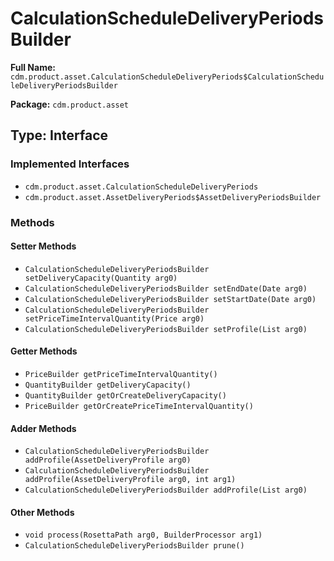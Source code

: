 # CalculationScheduleDeliveryPeriodsBuilder

**Full Name:** `cdm.product.asset.CalculationScheduleDeliveryPeriods$CalculationScheduleDeliveryPeriodsBuilder`

**Package:** `cdm.product.asset`

## Type: Interface

### Implemented Interfaces

- `cdm.product.asset.CalculationScheduleDeliveryPeriods`
- `cdm.product.asset.AssetDeliveryPeriods$AssetDeliveryPeriodsBuilder`

### Methods

#### Setter Methods

- `CalculationScheduleDeliveryPeriodsBuilder setDeliveryCapacity(Quantity arg0)`
- `CalculationScheduleDeliveryPeriodsBuilder setEndDate(Date arg0)`
- `CalculationScheduleDeliveryPeriodsBuilder setStartDate(Date arg0)`
- `CalculationScheduleDeliveryPeriodsBuilder setPriceTimeIntervalQuantity(Price arg0)`
- `CalculationScheduleDeliveryPeriodsBuilder setProfile(List arg0)`

#### Getter Methods

- `PriceBuilder getPriceTimeIntervalQuantity()`
- `QuantityBuilder getDeliveryCapacity()`
- `QuantityBuilder getOrCreateDeliveryCapacity()`
- `PriceBuilder getOrCreatePriceTimeIntervalQuantity()`

#### Adder Methods

- `CalculationScheduleDeliveryPeriodsBuilder addProfile(AssetDeliveryProfile arg0)`
- `CalculationScheduleDeliveryPeriodsBuilder addProfile(AssetDeliveryProfile arg0, int arg1)`
- `CalculationScheduleDeliveryPeriodsBuilder addProfile(List arg0)`

#### Other Methods

- `void process(RosettaPath arg0, BuilderProcessor arg1)`
- `CalculationScheduleDeliveryPeriodsBuilder prune()`

